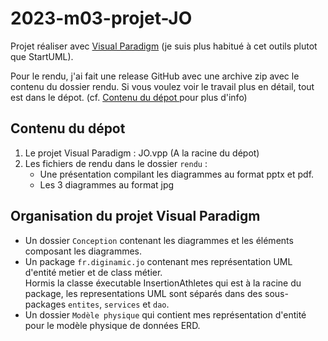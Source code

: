 # 2023-m03-projet-JO

Projet réaliser avec [Visual Paradigm](https://www.visual-paradigm.com/) (je suis plus habitué à cet outils plutot que StartUML).

Pour le rendu, j'ai fait une release GitHub avec une archive zip avec le contenu du dossier rendu. Si vous voulez voir le travail plus en détail, tout est dans le dépot. (cf. [Contenu du dépot
](#contenu-du-d%C3%A9pot) pour plus d'info)

## Contenu du dépot

1. Le projet Visual Paradigm : JO.vpp (A la racine du dépot)
2. Les fichiers de rendu dans le dossier `rendu` :
    - Une présentation compilant les diagrammes au format pptx et pdf.
    - Les 3 diagrammes au format jpg

## Organisation du projet Visual Paradigm

- Un dossier `Conception` contenant les diagrammes et les éléments composant les diagrammes.
- Un package `fr.diginamic.jo` contenant mes représentation UML d'entité metier et de class métier.   
Hormis la classe éxecutable InsertionAthletes qui est à la racine du package, les representations UML sont séparés dans des sous-packages `entites`, `services` et `dao`.
- Un dossier `Modèle physique` qui contient mes représentation d'entité pour le modèle physique de données ERD.
